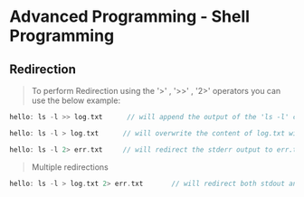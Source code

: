 # Advanced Programming - Shell Programming

## Redirection
> To perform Redirection using the '>' , '>>' , '2>' operators you can use the below example:

```C 
hello: ls -l >> log.txt      // will append the output of the 'ls -l' command to the EOF of log.txt
```

```C
hello: ls -l > log.txt      // will overwrite the content of log.txt with the output of 'ls -l'
```

```C
hello: ls -l 2> err.txt     // will redirect the stderr output to err.txt
```

> Multiple redirections
```C
hello: ls -l > log.txt 2> err.txt       // will redirect both stdout and stderr to log.txt and err.txt, will work for '>>' too.
```